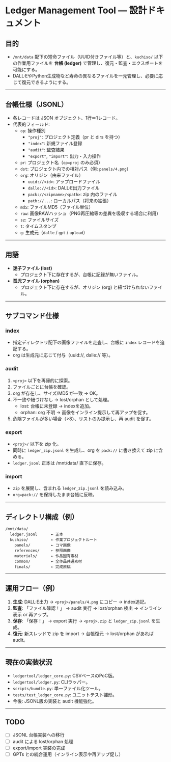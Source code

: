 # Ledger Management Tool — 設計ドキュメント

## 目的
- `/mnt/data` 配下の短命ファイル（UUID付きファイル等）と、`kuchiso/` 以下の作業用ファイルを **台帳 (ledger)** で管理し、復元・監査・エクスポートを可能にする。
- DALL·EやPython生成物など寿命の異なるファイルを一元管理し、必要に応じて復元できるようにする。

---

## 台帳仕様（JSONL）

- 各レコードは JSON オブジェクト、1行＝1レコード。
- 代表的フィールド:
  - `op`: 操作種別
    - `"proj"`: プロジェクト定義（pr と dirs を持つ）
    - `"index"`: 新規ファイル登録
    - `"audit"`: 監査結果
    - `"export"`, `"import"`: 出力・入力操作
  - `pr`: プロジェクト名（`op=proj` のみ必須）
  - `dst`: プロジェクト内での相対パス（例: `panels/4.png`）
  - `org`: オリジン（由来ファイル）
    - `uuid://<id>`: アップロードファイル
    - `dalle://<id>`: DALL·E出力ファイル
    - `pack://<zipname>/<path>`: zip 内のファイル
    - `path://...`: ローカルパス（将来の拡張）
  - `md5`: ファイルMD5（ファイル単位）
  - `raw`: 画像RAWハッシュ（PNG再圧縮等の差異を吸収する場合に利用）
  - `sz`: ファイルサイズ
  - `t`: タイムスタンプ
  - `g`: 生成元（`dalle` / `gpt` / `upload`）

---

## 用語
- **迷子ファイル (lost)**  
  - プロジェクト下に存在するが、台帳に記録が無いファイル。
- **孤児ファイル (orphan)**  
  - プロジェクト下に存在するが、オリジン (org) と紐づけられないファイル。

---

## サブコマンド仕様

### index
- 指定ディレクトリ配下の画像ファイルを走査し、台帳に `index` レコードを追記する。
- org は生成元に応じて付与（uuid://, dalle:// 等）。

### audit
1. `<proj>` 以下を再帰的に探索。
2. ファイルごとに台帳を確認。
3. org が存在し、サイズ/MD5 が一致 → OK。
4. 不一致や紐づけなし → lost/orphan として処理。
   - lost: 台帳に未登録 → indexを追加。
   - orphan: org 不明 → 画像をインライン提示して再アップを促す。
5. 危険ファイルが多い場合（>8）、リストのみ提示し、再 audit を促す。

### export
- `<proj>/` 以下を zip 化。
- 同時に `ledger_zip.jsonl` を生成し、org を `pack://` に書き換えて zip に含める。
- `ledger.jsonl` 正本は /mnt/data/ 直下に保存。

### import
- `zip` を展開し、含まれる `ledger_zip.jsonl` を読み込み。
- `org=pack://` を保持したまま台帳に反映。

---

## ディレクトリ構成（例）

```
/mnt/data/
  ledger.jsonl      ← 正本
  kuchiso/          ← 作業プロジェクトルート
    panels/         ← コマ画像
    references/     ← 参照画像
    materials/      ← 作品固有素材
    common/         ← 全作品共通素材
    finals/         ← 完成原稿
```

---

## 運用フロー（例）

1. **生成**: DALL·E出力 → `<proj>/panels/4.png` にコピー → index追記。
2. **監査**: 「ファイル確認！」 → audit 実行 → lost/orphan 検出 → インライン表示 or 再アップ。
3. **保存**: 「保存！」 → export 実行 → `<proj>.zip` と `ledger_zip.jsonl` を生成。
4. **復元**: 新スレッドで zip を import → 台帳復元 → lost/orphan があれば audit。

---

## 現在の実装状況
- `ledgertool/ledger_core.py`: CSVベースのPoC版。
- `ledgertool/ledger.py`: CLIラッパー。
- `scripts/bundle.py`: 単一ファイル化ツール。
- `tests/test_ledger_core.py`: ユニットテスト雛形。
- 今後: JSONL版の実装と audit 機能強化。

---

## TODO
- [ ] JSONL 台帳実装への移行
- [ ] audit による lost/orphan 処理
- [ ] export/import 実装の完成
- [ ] GPTs との統合運用（インライン表示や再アップ促し）
